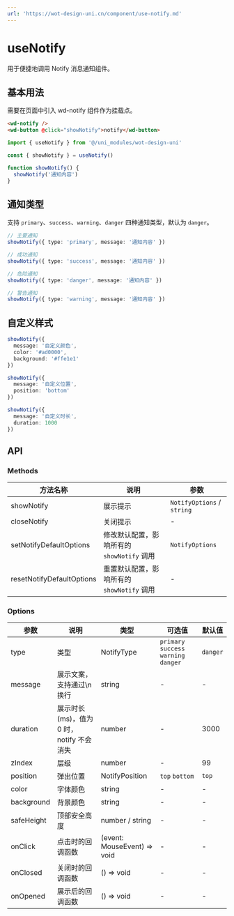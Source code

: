 ```yaml
---
url: 'https://wot-design-uni.cn/component/use-notify.md'
---
```

# useNotify

用于便捷地调用 Notify 消息通知组件。

## 基本用法

需要在页面中引入 wd-notify 组件作为挂载点。

```html
<wd-notify />
<wd-button @click="showNotify">notify</wd-button>
```

```ts
import { useNotify } from '@/uni_modules/wot-design-uni'

const { showNotify } = useNotify()

function showNotify() {
  showNotify('通知内容')
}
```

## 通知类型

支持 `primary`、`success`、`warning`、`danger` 四种通知类型，默认为 `danger`。

```ts
// 主要通知
showNotify({ type: 'primary', message: '通知内容' })

// 成功通知
showNotify({ type: 'success', message: '通知内容' })

// 危险通知
showNotify({ type: 'danger', message: '通知内容' })

// 警告通知
showNotify({ type: 'warning', message: '通知内容' })
```

## 自定义样式

```ts
showNotify({
  message: '自定义颜色',
  color: '#ad0000',
  background: '#ffe1e1'
})

showNotify({
  message: '自定义位置',
  position: 'bottom'
})

showNotify({
  message: '自定义时长',
  duration: 1000
})
```

## API

### Methods

| 方法名称 | 说明 | 参数 |
|---------|------|------|
| showNotify | 展示提示 | `NotifyOptions` / `string` |
| closeNotify | 关闭提示 | - |
| setNotifyDefaultOptions | 修改默认配置，影响所有的 `showNotify` 调用 | `NotifyOptions` |
| resetNotifyDefaultOptions | 重置默认配置，影响所有的 `showNotify` 调用 | - |

### Options

| 参数 | 说明 | 类型 | 可选值 | 默认值 |
|-----|------|------|--------|--------|
| type | 类型 | NotifyType | `primary` `success` `warning` `danger` | `danger` |
| message | 展示文案，支持通过\n换行 | string | - | - |
| duration | 展示时长(ms)，值为 0 时，notify 不会消失 | number | - | 3000 |
| zIndex | 层级 | number | - | 99 |
| position | 弹出位置 | NotifyPosition | `top` `bottom` | `top` |
| color | 字体颜色 | string | - | - |
| background | 背景颜色 | string | - | - |
| safeHeight | 顶部安全高度 | number / string | - | - |
| onClick | 点击时的回调函数 | (event: MouseEvent) => void | - | - |
| onClosed | 关闭时的回调函数 | () => void | - | - |
| onOpened | 展示后的回调函数 | () => void | - | - |
